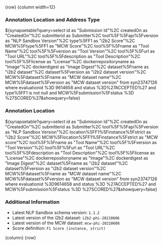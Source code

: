 <!-- markdownlint-disable-next-line first-line-h1 -->
{row}
{column width=12}

### Annotation Location and Address Type

${synapsetable?query=select id as "Submission Id"%2C createdOn as "CreatedOn"%2C submitterid as Submitter%2C tool%5F%5Fapi%5Fversion as "NLP Sandbox Version"%2C  type%5FF1 as "i2b2 Score"%2C MCW%5Ftype%5FF1 as "MCW Score"%2C tool%5F%5Fname as "Tool Name"%2C  tool%5F%5Fversion as "Tool Version"%2C tool%5F%5Furl as "Tool URL"%2C tool%5F%5Fdescription as "Tool Description"%2C tool%5F%5Flicense as "License"%2C dockerrepositoryname as "Image"%2C dockerdigest as "Image Digest"%2C dataset%5Fname as "i2b2 dataset"%2C dataset%5Fversion as "i2b2 dataset version"%2C MCW%5Fdataset%5Fname as "MCW dataset name"%2C MCW%5Fdataset%5Fversion  as "MCW dataset version" from  syn23747126 where evaluationid %3D 9614658 and status %3D%27ACCEPTED%27 and type%5FF1 is not null and MCW%5Fsubmission%5Fstatus %3D %27SCORED%27&showquery=false}

### Annotation Location

${synapsetable?query=select id as "Submission Id"%2C createdOn as "CreatedOn"%2C submitterid as Submitter%2C tool%5F%5Fapi%5Fversion as "NLP Sandbox Version"%2C  location%5FF1%5Finstance%5Fstrict as "i2b2 Score"%2C MCW%5Flocation%5FF1%5Finstance%5Fstrict as "MCW score"%2C tool%5F%5Fname as "Tool Name"%2C  tool%5F%5Fversion as "Tool Version"%2C tool%5F%5Furl as "Tool URL"%2C tool%5F%5Fdescription as "Tool Description"%2C tool%5F%5Flicense as "License"%2C dockerrepositoryname as "Image"%2C dockerdigest as "Image Digest"%2C dataset%5Fname as "i2b2 dataset"%2C dataset%5Fversion as "i2b2 dataset version"%2C MCW%5Fdataset%5Fname as "MCW dataset name"%2C MCW%5Fdataset%5Fversion  as "MCW dataset version" from  syn23747126 where evaluationid %3D9614658 and status %3D %27ACCEPTED%27 and MCW%5Fsubmission%5Fstatus %3D %27SCORED%27&showquery=false}

### Additional Information

- Latest NLP Sandbox schema version: `1.1.2`
- Latest version of the i2b2 dataset: `i2b2-phi-20210606`
- Latest version of the MCW dataset: `mcw-phi-20210608`
- Score definition: `F1 Score (instance, strict)`

{column}
{row}
